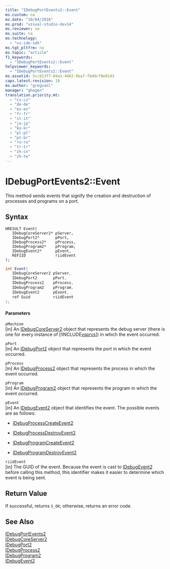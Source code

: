 ```yaml
---
title: "IDebugPortEvents2::Event"
ms.custom: na
ms.date: "10/04/2016"
ms.prod: "visual-studio-dev14"
ms.reviewer: na
ms.suite: na
ms.technology: 
  - "vs-ide-sdk"
ms.tgt_pltfrm: na
ms.topic: "article"
f1_keywords: 
  - "IDebugPortEvents2::Event"
helpviewer_keywords: 
  - "IDebugPortEvents2::Event"
ms.assetid: 5cc813f7-04a1-4462-9ea7-fbddcf0e0143
caps.latest.revision: 18
ms.author: "gregvanl"
manager: "ghogen"
translation.priority.mt: 
  - "cs-cz"
  - "de-de"
  - "es-es"
  - "fr-fr"
  - "it-it"
  - "ja-jp"
  - "ko-kr"
  - "pl-pl"
  - "pt-br"
  - "ru-ru"
  - "tr-tr"
  - "zh-cn"
  - "zh-tw"
---
```

# IDebugPortEvents2::Event
This method sends events that signify the creation and destruction of processes and programs on a port.  
  
## Syntax  
  
```cpp#  
HRESULT Event(  
   IDebugCoreServer2* pServer,  
   IDebugPort2*       pPort,  
   IDebugProcess2*    pProcess,  
   IDebugProgram2*    pProgram,  
   IDebugEvent2*      pEvent,  
   REFIID             riidEvent  
);  
```  
  
```c#  
int Event(  
   IDebugCoreServer2 pServer,   
   IDebugPort2       pPort,   
   IDebugProcess2    pProcess,   
   IDebugProgram2    pProgram,   
   IDebugEvent2      pEvent,   
   ref Guid          riidEvent  
);  
```  
  
#### Parameters  
 `pMachine`  
 [in] An [IDebugCoreServer2](../extensibility/idebugcoreserver2.md) object that represents the debug server (there is one for every instance of [!INCLUDE[vsprvs](../codequality/includes/vsprvs_md.md)]) in which the event occurred.  
  
 `pPort`  
 [in] An [IDebugPort2](../extensibility/idebugport2.md) object that represents the port in which the event occurred.  
  
 `pProcess`  
 [in] An [IDebugProcess2](../extensibility/idebugprocess2.md) object that represents the process in which the event occurred.  
  
 `pProgram`  
 [in] An [IDebugProgram2](../extensibility/idebugprogram2.md) object that represents the program in which the event occurred.  
  
 `pEvent`  
 [in] An [IDebugEvent2](../extensibility/idebugevent2.md) object that identifies the event. The possible events are as follows:  
  
-   [IDebugProcessCreateEvent2](../extensibility/idebugprocesscreateevent2.md)  
  
-   [IDebugProcessDestroyEvent2](../extensibility/idebugprocessdestroyevent2.md)  
  
-   [IDebugProgramCreateEvent2](../extensibility/idebugprogramcreateevent2.md)  
  
-   [IDebugProgramDestroyEvent2](../extensibility/idebugprogramdestroyevent2.md)  
  
 `riidEvent`  
 [in] The GUID of the event. Because the event is cast to [IDebugEvent2](../extensibility/idebugevent2.md) before calling this method, this identifier makes it easier to determine which event is being sent.  
  
## Return Value  
 If successful, returns `S_OK`; otherwise, returns an error code.  
  
## See Also  
 [IDebugPortEvents2](../extensibility/idebugportevents2.md)   
 [IDebugCoreServer2](../extensibility/idebugcoreserver2.md)   
 [IDebugPort2](../extensibility/idebugport2.md)   
 [IDebugProcess2](../extensibility/idebugprocess2.md)   
 [IDebugProgram2](../extensibility/idebugprogram2.md)   
 [IDebugEvent2](../extensibility/idebugevent2.md)